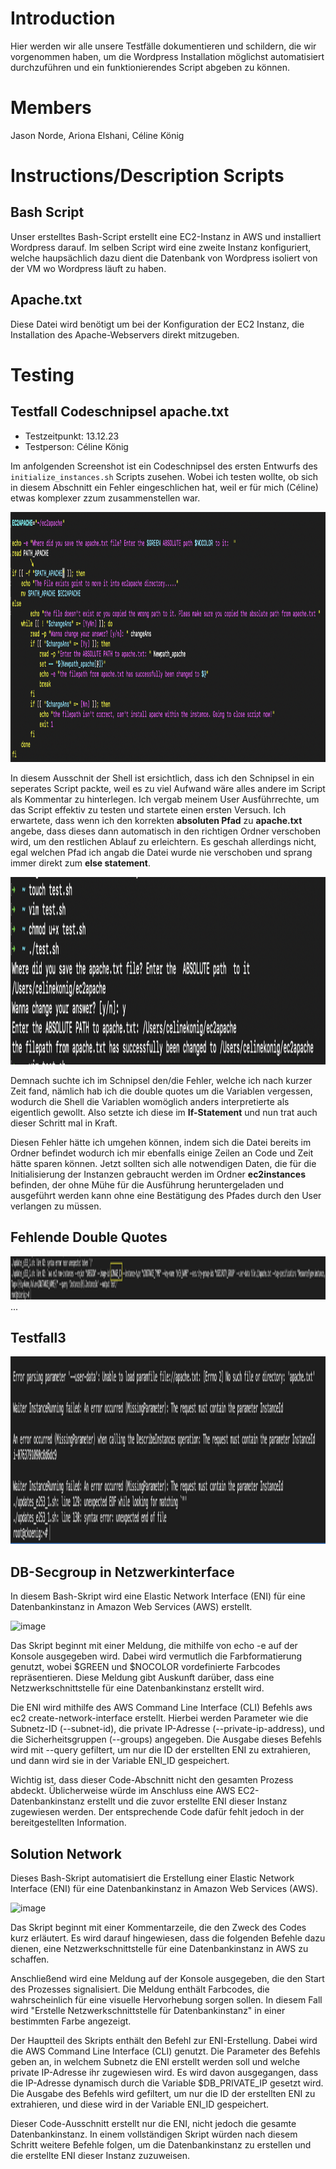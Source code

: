 # Introduction

Hier werden wir alle unsere Testfälle dokumentieren und schildern, die wir vorgenommen haben, um die Wordpress Installation möglichst automatisiert durchzuführen und ein funktionierendes Script abgeben zu können.

# Members

Jason Norde, Ariona Elshani, Céline König

# Instructions/Description Scripts

## Bash Script

Unser erstelltes Bash-Script erstellt eine EC2-Instanz in AWS und installiert Wordpress darauf. Im selben Script wird eine zweite Instanz konfiguriert, welche haupsächlich dazu dient die Datenbank von Wordpress isoliert von der VM wo Wordpress läuft zu haben.

## Apache.txt

Diese Datei wird benötigt um bei der Konfiguration der EC2 Instanz, die Installation des Apache-Webservers direkt mitzugeben. 

# Testing 

## Testfall Codeschnipsel apache.txt
- Testzeitpunkt: 13.12.23
- Testperson: Céline König

Im anfolgenden Screenshot ist ein Codeschnipsel des ersten Entwurfs des `initialize_instances.sh` Scripts zusehen. Wobei ich testen wollte, ob sich in diesem Abschnitt ein Fehler eingeschlichen hat, weil er für mich (Céline) etwas komplexer zzum zusammenstellen war.

![]()<img src="./Scriptschnipsel_Testfall1.png" width="1200" height="400">






In diesem Ausschnit der Shell ist ersichtlich, dass ich den Schnipsel in ein seperates Script packte, weil es zu viel Aufwand wäre alles andere im Script als Kommentar zu hinterlegen. Ich vergab meinem User Ausführrechte, um das Script effektiv zu testen und startete einen ersten Versuch.
Ich erwartete, dass wenn ich den korrekten **absoluten Pfad** zu **apache.txt** angebe, dass dieses dann automatisch in den richtigen Ordner verschoben wird, um den restlichen Ablauf zu erleichtern. Es geschah allerdings nicht, egal welchen Pfad ich angab die Datei wurde nie verschoben und sprang immer direkt zum **else statement**.

![]()<img src="./Testfall1 .png" width="900" height="300">

Demnach suchte ich im Schnipsel den/die Fehler, welche ich nach kurzer Zeit fand, nämlich hab ich die double quotes um die Variablen vergessen, wodurch die Shell die Variablen womöglich anders interpretierte als eigentlich gewollt. Also setzte ich diese im **If-Statement** und nun trat auch dieser Schritt mal in Kraft.

Diesen Fehler hätte ich umgehen können, indem sich die Datei bereits im Ordner befindet wodurch ich mir ebenfalls einige Zeilen an Code und Zeit hätte sparen können. Jetzt sollten sich alle notwendigen Daten, die für die Initialisierung der Instanzen gebraucht werden im Ordner **ec2instances** befinden, der ohne Mühe für die Ausführung heruntergeladen und ausgeführt werden kann ohne eine Bestätigung des Pfades durch den User verlangen zu müssen.

## Fehlende Double Quotes
![]()<img src="./Testfall2.png" width="2104" height="69">
...

## Testfall3
![]()<img src="./Testfall3.png" width="900" height="300">

## DB-Secgroup in Netzwerkinterface

In diesem Bash-Skript wird eine Elastic Network Interface (ENI) für eine Datenbankinstanz in Amazon Web Services (AWS) erstellt.

![image](https://github.com/celine-rk/346_project_cko_ael_jno/assets/125896662/74808cf0-4731-49f6-b47d-2e2d97d69af7)

Das Skript beginnt mit einer Meldung, die mithilfe von echo -e auf der Konsole ausgegeben wird. Dabei wird vermutlich die Farbformatierung genutzt, wobei $GREEN und $NOCOLOR vordefinierte Farbcodes repräsentieren. Diese Meldung gibt Auskunft darüber, dass eine Netzwerkschnittstelle für eine Datenbankinstanz erstellt wird.

Die ENI wird mithilfe des AWS Command Line Interface (CLI) Befehls aws ec2 create-network-interface erstellt. Hierbei werden Parameter wie die Subnetz-ID (--subnet-id), die private IP-Adresse (--private-ip-address), und die Sicherheitsgruppen (--groups) angegeben. Die Ausgabe dieses Befehls wird mit --query gefiltert, um nur die ID der erstellten ENI zu extrahieren, und dann wird sie in der Variable ENI_ID gespeichert.

Wichtig ist, dass dieser Code-Abschnitt nicht den gesamten Prozess abdeckt. Üblicherweise würde im Anschluss eine AWS EC2-Datenbankinstanz erstellt und die zuvor erstellte ENI dieser Instanz zugewiesen werden. Der entsprechende Code dafür fehlt jedoch in der bereitgestellten Information.

## Solution Network

Dieses Bash-Skript automatisiert die Erstellung einer Elastic Network Interface (ENI) für eine Datenbankinstanz in Amazon Web Services (AWS).

![image](https://github.com/celine-rk/346_project_cko_ael_jno/assets/125896662/5807e61f-64f1-4caf-a49f-fefb2a4f46c0)

Das Skript beginnt mit einer Kommentarzeile, die den Zweck des Codes kurz erläutert. Es wird darauf hingewiesen, dass die folgenden Befehle dazu dienen, eine Netzwerkschnittstelle für eine Datenbankinstanz in AWS zu schaffen.

Anschließend wird eine Meldung auf der Konsole ausgegeben, die den Start des Prozesses signalisiert. Die Meldung enthält Farbcodes, die wahrscheinlich für eine visuelle Hervorhebung sorgen sollen. In diesem Fall wird "Erstelle Netzwerkschnittstelle für Datenbankinstanz" in einer bestimmten Farbe angezeigt.

Der Hauptteil des Skripts enthält den Befehl zur ENI-Erstellung. Dabei wird die AWS Command Line Interface (CLI) genutzt. Die Parameter des Befehls geben an, in welchem Subnetz die ENI erstellt werden soll und welche private IP-Adresse ihr zugewiesen wird. Es wird davon ausgegangen, dass die IP-Adresse dynamisch durch die Variable $DB_PRIVATE_IP gesetzt wird. Die Ausgabe des Befehls wird gefiltert, um nur die ID der erstellten ENI zu extrahieren, und diese wird in der Variable ENI_ID gespeichert.

Dieser Code-Ausschnitt erstellt nur die ENI, nicht jedoch die gesamte Datenbankinstanz. In einem vollständigen Skript würden nach diesem Schritt weitere Befehle folgen, um die Datenbankinstanz zu erstellen und die erstellte ENI dieser Instanz zuzuweisen.





